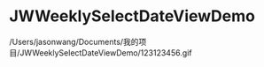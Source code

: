 # JWWeeklySelectDateViewDemo


/Users/jasonwang/Documents/我的项目/JWWeeklySelectDateViewDemo/123123456.gif

